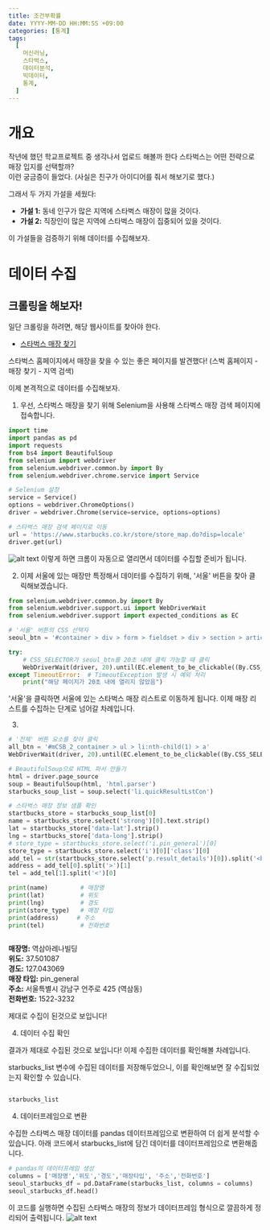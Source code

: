 ```yaml
---
title: 조건부확률
date: YYYY-MM-DD HH:MM:SS +09:00
categories: [통계]
tags:
  [
    머신러닝,
    스타벅스,
    데이터분석,
    빅데이터,
    통계,
  ]
---
```


# 개요
작년에 했던 학교프로젝트 중 생각나서 업로드 해볼까 한다
스타벅스는 어떤 전략으로 매장 입지를 선택할까?  
이런 궁금증이 들었다. (사실은 친구가 아이디어를 줘서 해보기로 했다.)

그래서 두 가지 가설을 세웠다:

- **가설 1:** 동네 인구가 많은 지역에 스타벅스 매장이 많을 것이다.
- **가설 2:** 직장인이 많은 지역에 스타벅스 매장이 집중되어 있을 것이다.

이 가설들을 검증하기 위해 데이터를 수집해보자.

# 데이터 수집
## 크롤링을 해보자!

일단 크롤링을 하려면, 해당 웹사이트를 찾아야 한다.

- [스타벅스 매장 찾기](https://www.starbucks.co.kr/store/store_map.do)

스타벅스 홈페이지에서 매장을 찾을 수 있는 좋은 페이지를 발견했다! (스벅 홈페이지 - 매장 찾기 - 지역 검색)

이제 본격적으로 데이터를 수집해보자.



1. 우선, 스타벅스 매장을 찾기 위해 Selenium을 사용해 스타벅스 매장 검색 페이지에 접속합니다.

```python
import time
import pandas as pd
import requests
from bs4 import BeautifulSoup
from selenium import webdriver
from selenium.webdriver.common.by import By
from selenium.webdriver.chrome.service import Service

# Selenium 설정
service = Service()
options = webdriver.ChromeOptions()
driver = webdriver.Chrome(service=service, options=options)

# 스타벅스 매장 검색 페이지로 이동
url = 'https://www.starbucks.co.kr/store/store_map.do?disp=locale'
driver.get(url)

```
![alt text](https://cdn.discordapp.com/attachments/1124876246522790048/1295723733297926216/image.png?ex=670fb043&is=670e5ec3&hm=87341a36b2a456a640108fa669a149a825af6cdad168a1825e3eaf25ae5faab3)
이렇게 하면 크롬이 자동으로 열리면서 데이터를 수집할 준비가 됩니다.



2. 이제 서울에 있는 매장만 특정해서 데이터를 수집하기 위해, '서울' 버튼을 찾아 클릭해보겠습니다.

```python
from selenium.webdriver.common.by import By
from selenium.webdriver.support.ui import WebDriverWait
from selenium.webdriver.support import expected_conditions as EC

# '서울' 버튼의 CSS 선택자
seoul_btn = '#container > div > form > fieldset > div > section > article.find_store_cont > article > article:nth-child(4) > div.loca_step1 > div.loca_step1_cont > ul > li:nth-child(1) > a'

try:
    # CSS_SELECTOR가 seoul_btn를 20초 내에 클릭 가능할 때 클릭
    WebDriverWait(driver, 20).until(EC.element_to_be_clickable((By.CSS_SELECTOR, seoul_btn))).click()
except TimeoutError:  # TimeoutException 발생 시 예외 처리
    print("해당 페이지가 20초 내에 열리지 않았음")

```
'서울'을 클릭하면 서울에 있는 스타벅스 매장 리스트로 이동하게 됩니다. 이제 매장 리스트를 수집하는 단계로 넘어갈 차례입니다.



3. 
```python
# '전체' 버튼 요소를 찾아 클릭
all_btn = '#mCSB_2_container > ul > li:nth-child(1) > a'
WebDriverWait(driver, 20).until(EC.element_to_be_clickable((By.CSS_SELECTOR, all_btn))).click()

# BeautifulSoup으로 HTML 파서 만들기
html = driver.page_source
soup = BeautifulSoup(html, 'html.parser')
starbucks_soup_list = soup.select('li.quickResultLstCon')

# 스타벅스 매장 정보 샘플 확인
startbucks_store = starbucks_soup_list[0]
name = startbucks_store.select('strong')[0].text.strip()
lat = startbucks_store['data-lat'].strip()
lng = startbucks_store['data-long'].strip()
# store_type = startbucks_store.select('i.pin_general')[0]
store_type = startbucks_store.select('i')[0]['class'][0]
add_tel = str(startbucks_store.select('p.result_details')[0]).split('<br/>')
address = add_tel[0].split('>')[1]
tel = add_tel[1].split('<')[0]

print(name)         # 매장명
print(lat)          # 위도
print(lng)          # 경도
print(store_type)   # 매장 타입
print(address)     # 주소
print(tel)          # 전화번호



```

**매장명:** 역삼아레나빌딩  
**위도:** 37.501087  
**경도:** 127.043069  
**매장 타입:** pin_general  
**주소:** 서울특별시 강남구 언주로 425 (역삼동)  
**전화번호:** 1522-3232


제대로 수집이 된것으로 보입니다! 


4. 데이터 수집 확인 

결과가 제대로 수집된 것으로 보입니다! 이제 수집한 데이터를 확인해볼 차례입니다.

starbucks_list 변수에 수집된 데이터를 저장해두었으니, 이를 확인해보면 잘 수집되었는지 확인할 수 있습니다.


```python

starbucks_list
```





4. 데이터프레임으로 변환

수집한 스타벅스 매장 데이터를 pandas 데이터프레임으로 변환하여 더 쉽게 분석할 수 있습니다. 아래 코드에서 starbucks_list에 담긴 데이터를 데이터프레임으로 변환해줍니다.

```python
# pandas의 데이터프레임 생성
columns = ['매장명','위도','경도','매장타입', '주소','전화번호']
seoul_starbucks_df = pd.DataFrame(starbucks_list, columns = columns)
seoul_starbucks_df.head()
```

이 코드를 실행하면 수집된 스타벅스 매장의 정보가 데이터프레임 형식으로 깔끔하게 정리되어 출력됩니다.
![alt text](https://cdn.discordapp.com/attachments/1124876246522790048/1295723938046935081/image.png?ex=670fb074&is=670e5ef4&hm=843f898bfcc6156e60f3157cffa9a0179daeb34ce58ae62c880455c048ac4902)
